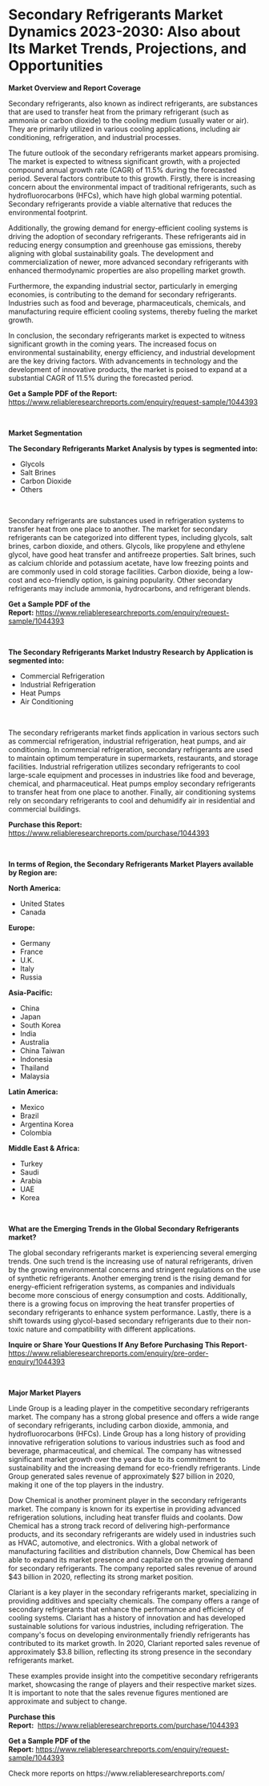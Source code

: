 <p><h1>Secondary Refrigerants Market Dynamics 2023-2030: Also about Its Market Trends, Projections, and Opportunities</h1></p><p><strong>Market Overview and Report Coverage</strong></p>
<p><p>Secondary refrigerants, also known as indirect refrigerants, are substances that are used to transfer heat from the primary refrigerant (such as ammonia or carbon dioxide) to the cooling medium (usually water or air). They are primarily utilized in various cooling applications, including air conditioning, refrigeration, and industrial processes.</p><p>The future outlook of the secondary refrigerants market appears promising. The market is expected to witness significant growth, with a projected compound annual growth rate (CAGR) of 11.5% during the forecasted period. Several factors contribute to this growth. Firstly, there is increasing concern about the environmental impact of traditional refrigerants, such as hydrofluorocarbons (HFCs), which have high global warming potential. Secondary refrigerants provide a viable alternative that reduces the environmental footprint.</p><p>Additionally, the growing demand for energy-efficient cooling systems is driving the adoption of secondary refrigerants. These refrigerants aid in reducing energy consumption and greenhouse gas emissions, thereby aligning with global sustainability goals. The development and commercialization of newer, more advanced secondary refrigerants with enhanced thermodynamic properties are also propelling market growth.</p><p>Furthermore, the expanding industrial sector, particularly in emerging economies, is contributing to the demand for secondary refrigerants. Industries such as food and beverage, pharmaceuticals, chemicals, and manufacturing require efficient cooling systems, thereby fueling the market growth.</p><p>In conclusion, the secondary refrigerants market is expected to witness significant growth in the coming years. The increased focus on environmental sustainability, energy efficiency, and industrial development are the key driving factors. With advancements in technology and the development of innovative products, the market is poised to expand at a substantial CAGR of 11.5% during the forecasted period.</p></p>
<p><strong>Get a Sample PDF of the Report:</strong> <a href="https://www.reliableresearchreports.com/enquiry/request-sample/1044393">https://www.reliableresearchreports.com/enquiry/request-sample/1044393</a></p>
<p>&nbsp;</p>
<p><strong>Market Segmentation</strong></p>
<p><strong>The Secondary Refrigerants Market Analysis by types is segmented into:</strong></p>
<p><ul><li>Glycols</li><li>Salt Brines</li><li>Carbon Dioxide</li><li>Others</li></ul></p>
<p>&nbsp;</p>
<p><p>Secondary refrigerants are substances used in refrigeration systems to transfer heat from one place to another. The market for secondary refrigerants can be categorized into different types, including glycols, salt brines, carbon dioxide, and others. Glycols, like propylene and ethylene glycol, have good heat transfer and antifreeze properties. Salt brines, such as calcium chloride and potassium acetate, have low freezing points and are commonly used in cold storage facilities. Carbon dioxide, being a low-cost and eco-friendly option, is gaining popularity. Other secondary refrigerants may include ammonia, hydrocarbons, and refrigerant blends.</p></p>
<p><strong>Get a Sample PDF of the Report:</strong>&nbsp;<a href="https://www.reliableresearchreports.com/enquiry/request-sample/1044393">https://www.reliableresearchreports.com/enquiry/request-sample/1044393</a></p>
<p>&nbsp;</p>
<p><strong>The Secondary Refrigerants Market Industry Research by Application is segmented into:</strong></p>
<p><ul><li>Commercial Refrigeration</li><li>Industrial Refrigeration</li><li>Heat Pumps</li><li>Air Conditioning</li></ul></p>
<p>&nbsp;</p>
<p><p>The secondary refrigerants market finds application in various sectors such as commercial refrigeration, industrial refrigeration, heat pumps, and air conditioning. In commercial refrigeration, secondary refrigerants are used to maintain optimum temperature in supermarkets, restaurants, and storage facilities. Industrial refrigeration utilizes secondary refrigerants to cool large-scale equipment and processes in industries like food and beverage, chemical, and pharmaceutical. Heat pumps employ secondary refrigerants to transfer heat from one place to another. Finally, air conditioning systems rely on secondary refrigerants to cool and dehumidify air in residential and commercial buildings.</p></p>
<p><strong>Purchase this Report:</strong>&nbsp; <a href="https://www.reliableresearchreports.com/purchase/1044393">https://www.reliableresearchreports.com/purchase/1044393</a></p>
<p>&nbsp;</p>
<p><strong>In terms of Region, the Secondary Refrigerants Market Players available by Region are:</strong></p>
<p>
    <p> <strong> North America: </strong>
        <ul>
            <li>United States</li>
            <li>Canada</li>
        </ul>
        </p> 
    <p> <strong> Europe: </strong>
        <ul>
            <li>Germany</li>
            <li>France</li>
            <li>U.K.</li>
            <li>Italy</li>
            <li>Russia</li>
        </ul>
        </p> 
    <p> <strong> Asia-Pacific: </strong>
        <ul>
            <li>China</li>
            <li>Japan</li>
            <li>South Korea</li>
            <li>India</li>
            <li>Australia</li>
            <li>China Taiwan</li>
            <li>Indonesia</li>
            <li>Thailand</li>
            <li>Malaysia</li>
        </ul>
        </p> 
    <p> <strong> Latin America: </strong>
        <ul>
            <li>Mexico</li>
            <li>Brazil</li>
            <li>Argentina Korea</li>
            <li>Colombia</li>
        </ul>
        </p> 
    <p> <strong> Middle East & Africa: </strong>
        <ul>
            <li>Turkey</li>
            <li>Saudi</li>
            <li>Arabia</li>
            <li>UAE</li>
            <li>Korea</li>
        </ul>
    </p>
    </p>
<p>&nbsp;</p>
<p><strong>What are the Emerging Trends in the Global Secondary Refrigerants market?</strong></p>
<p><p>The global secondary refrigerants market is experiencing several emerging trends. One such trend is the increasing use of natural refrigerants, driven by the growing environmental concerns and stringent regulations on the use of synthetic refrigerants. Another emerging trend is the rising demand for energy-efficient refrigeration systems, as companies and individuals become more conscious of energy consumption and costs. Additionally, there is a growing focus on improving the heat transfer properties of secondary refrigerants to enhance system performance. Lastly, there is a shift towards using glycol-based secondary refrigerants due to their non-toxic nature and compatibility with different applications.</p></p>
<p><strong>Inquire or Share Your Questions If Any Before Purchasing This Report</strong>- <a href="https://www.reliableresearchreports.com/enquiry/pre-order-enquiry/1044393">https://www.reliableresearchreports.com/enquiry/pre-order-enquiry/1044393</a></p>
<p>&nbsp;</p>
<p><strong>Major Market Players</strong></p>
<p><p>Linde Group is a leading player in the competitive secondary refrigerants market. The company has a strong global presence and offers a wide range of secondary refrigerants, including carbon dioxide, ammonia, and hydrofluorocarbons (HFCs). Linde Group has a long history of providing innovative refrigeration solutions to various industries such as food and beverage, pharmaceutical, and chemical. The company has witnessed significant market growth over the years due to its commitment to sustainability and the increasing demand for eco-friendly refrigerants. Linde Group generated sales revenue of approximately $27 billion in 2020, making it one of the top players in the industry.</p><p>Dow Chemical is another prominent player in the secondary refrigerants market. The company is known for its expertise in providing advanced refrigeration solutions, including heat transfer fluids and coolants. Dow Chemical has a strong track record of delivering high-performance products, and its secondary refrigerants are widely used in industries such as HVAC, automotive, and electronics. With a global network of manufacturing facilities and distribution channels, Dow Chemical has been able to expand its market presence and capitalize on the growing demand for secondary refrigerants. The company reported sales revenue of around $43 billion in 2020, reflecting its strong market position.</p><p>Clariant is a key player in the secondary refrigerants market, specializing in providing additives and specialty chemicals. The company offers a range of secondary refrigerants that enhance the performance and efficiency of cooling systems. Clariant has a history of innovation and has developed sustainable solutions for various industries, including refrigeration. The company's focus on developing environmentally friendly refrigerants has contributed to its market growth. In 2020, Clariant reported sales revenue of approximately $3.8 billion, reflecting its strong presence in the secondary refrigerants market.</p><p>These examples provide insight into the competitive secondary refrigerants market, showcasing the range of players and their respective market sizes. It is important to note that the sales revenue figures mentioned are approximate and subject to change.</p></p>
<p><strong>Purchase this Report:</strong>&nbsp;&nbsp;<a href="https://www.reliableresearchreports.com/purchase/1044393">https://www.reliableresearchreports.com/purchase/1044393</a></p>
<p></p>
<p><strong>Get a Sample PDF of the Report:</strong>&nbsp;<a href="https://www.reliableresearchreports.com/enquiry/request-sample/1044393">https://www.reliableresearchreports.com/enquiry/request-sample/1044393</a></p>
<p>Check more reports on https://www.reliableresearchreports.com/</p>